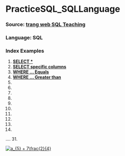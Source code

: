 # PracticeSQL_SQLLanguage

### Source: [trang web SQL Teaching](https://www.w3resource.com/sql-exercises/)
### Language: SQL
### Index Examples
1. **[SELECT * ](https://www.sqlteaching.com/#!select)**
2. **[SELECT specific columns](https://www.sqlteaching.com/#!select_columns)**
3. **[WHERE ... Equals](https://www.sqlteaching.com/#!where_equals)**
4. **[WHERE ... Greater than](https://www.sqlteaching.com/#!where_greater_than)**
5. **[]()**
6. **[]()**
7. **[]()**
8. **[]()**
9. **[]()**
10. **[]()**
11. **[]()**
12. **[]()**
13. 
14.
....
31. **[]()**



<a href="https://www.codecogs.com/eqnedit.php?latex=a_{5}&space;&plus;&space;7\frac{2}{4}" target="_blank"><img src="https://latex.codecogs.com/gif.latex?a_{5}&space;&plus;&space;7\frac{2}{4}" title="a_{5} + 7\frac{2}{4}" /></a>

[](https://latex.codecogs.com/gif.latex?a_{5}&space;&plus;&space;7\frac{2}{4}&space;&plus;&space;9_{x})

